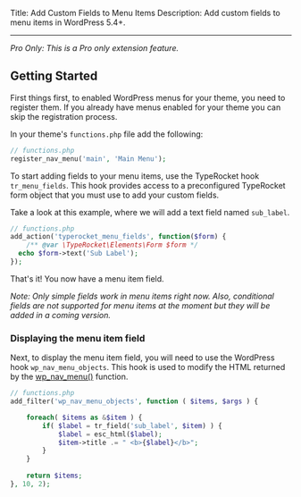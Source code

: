 Title: Add Custom Fields to Menu Items
Description: Add custom fields to menu items in WordPress 5.4+.

---

*Pro Only: This is a Pro only extension feature.*

## Getting Started

First things first, to enabled WordPress menus for your theme, you need to register them. If you already have menus enabled for your theme you can skip the registration process.

In your theme's `functions.php` file add the following:

```php
// functions.php
register_nav_menu('main', 'Main Menu');
```

To start adding fields to your menu items, use the TypeRocket hook `tr_menu_fields`. This hook provides access to a preconfigured TypeRocket form object that you must use to add your custom fields.

Take a look at this example, where we will add a text field named `sub_label`.
 
```php
// functions.php
add_action('typerocket_menu_fields', function($form) {  
    /** @var \TypeRocket\Elements\Form $form */  
  echo $form->text('Sub Label');  
});
```

That's it! You now have a menu item field.

*Note: Only simple fields work in menu items right now. Also, conditional fields are not supported for menu items at the moment but they will be added in a coming version.*

### Displaying the menu item field

Next, to display the menu item field, you will need to use the WordPress hook `wp_nav_menu_objects`. This hook is used to modify the HTML returned by the [wp_nav_menu()](https://developer.wordpress.org/reference/functions/wp_nav_menu/) function.

```php
// functions.php
add_filter('wp_nav_menu_objects', function ( $items, $args ) {

	foreach( $items as &$item ) {		
		if( $label = tr_field('sub_label', $item) ) {
			$label = esc_html($label);
			$item->title .= " <b>{$label}</b>";
		}
	}
	
	return $items;
}, 10, 2);
```